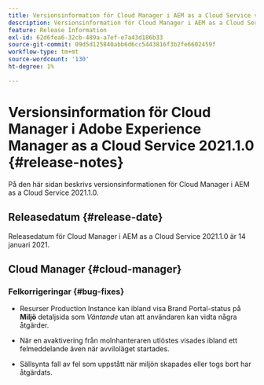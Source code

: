 ```yaml
---
title: Versionsinformation för Cloud Manager i AEM as a Cloud Service version 2021.1.0
description: Versionsinformation för Cloud Manager i AEM as a Cloud Service version 2021.1.0
feature: Release Information
exl-id: 62d6fea6-32cb-489a-a7ef-e7a43d186b33
source-git-commit: 09d5d125840abb6d6cc5443816f3b2fe6602459f
workflow-type: tm+mt
source-wordcount: '130'
ht-degree: 1%

---
```


# Versionsinformation för Cloud Manager i Adobe Experience Manager as a Cloud Service 2021.1.0 {#release-notes}

På den här sidan beskrivs versionsinformationen för Cloud Manager i AEM as a Cloud Service 2021.1.0.

## Releasedatum {#release-date}

Releasedatum för Cloud Manager i AEM as a Cloud Service 2021.1.0 är 14 januari 2021.

## Cloud Manager {#cloud-manager}

### Felkorrigeringar  {#bug-fixes}

* Resurser Production Instance kan ibland visa Brand Portal-status på **Miljö** detaljsida som *Väntande* utan att användaren kan vidta några åtgärder.

* När en avaktivering från molnhanteraren utlöstes visades ibland ett felmeddelande även när avviloläget startades.

* Sällsynta fall av fel som uppstått när miljön skapades eller togs bort har åtgärdats.
